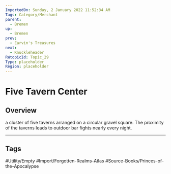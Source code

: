 ```yaml
---
ImportedOn: Sunday, 2 January 2022 11:52:34 AM
Tags: Category/Merchant
parent:
  - Bremen
up:
  - Bremen
prev:
  - Earvin's Treasures
next:
  - Knuckleheader
RWtopicId: Topic_29
Type: placeholder
Region: placeholder
---
```

# Five Tavern Center
## Overview
a cluster of five taverns arranged on a circular gravel square. The proximity of the taverns leads to outdoor bar fights nearly every night.


---
## Tags
#Utility/Empty #Import/Forgotten-Realms-Atlas #Source-Books/Princes-of-the-Apocalypse

